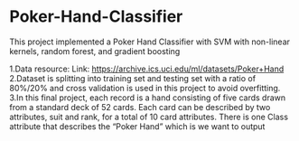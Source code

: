 # Poker-Hand-Classifier
This project implemented a Poker Hand Classifier with SVM with non-linear kernels, random forest, and gradient boosting

1.Data resource: Link: https://archive.ics.uci.edu/ml/datasets/Poker+Hand
2.Dataset is splitting into training set and testing set with a ratio of 80%/20% and cross validation is used in this project to avoid overfitting.
3.In this final project, each record is a hand consisting of five cards drawn from a standard deck of 52 cards. Each card can be described by two attributes, suit and rank, for a total of 10 card attributes. There is one Class attribute that describes the “Poker Hand” which is we want to output
